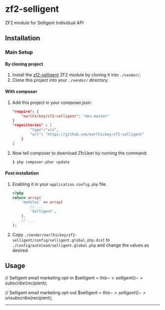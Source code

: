 zf2-selligent
=============

ZF2 module for Selligent Individual API


Installation
------------

### Main Setup

#### By cloning project

1. Install the [zf2-selligent](https://github.com/earlhickey/zf2-selligent) ZF2 module
   by cloning it into `./vendor/`.
2. Clone this project into your `./vendor/` directory.

#### With composer

1. Add this project in your composer.json:

    ```json
    "require": {
        "earlhickey/zf2-selligent": "dev-master"
    }
    "repositories" : [
            "type":"vcs",
            "url": "https://github.com/earlhickey/zf2-selligent"
        }
    ]
    ```

2. Now tell composer to download ZfcUser by running the command:

    ```bash
    $ php composer.phar update
    ```

#### Post installation

1. Enabling it in your `application.config.php` file.

    ```php
    <?php
    return array(
        'modules' => array(
            // ...
            'Selligent',
        ),
        // ...
    );
    ```
2. Copy `./vendor/earlhickey/zf2-selligent/config/selligent.global.php.dist` to `./config/autoload/selligent.global.php` and change the values as desired.

Usage
-----


// Selligent email marketing opt-in
$selligent = $this->selligent()->subscribe($recipient);

// Selligent email marketing opt-out
$selligent = $this->selligent()->unsubscribe($recipient);

---
